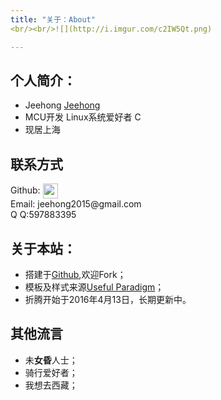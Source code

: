 ```yaml
---
title: "关于：About"
<br/><br/>![](http://i.imgur.com/c2IW5Qt.png)

---
```


## 个人简介：

* Jeehong [Jeehong](https://jeehong.github.io)
* MCU开发 Linux系统爱好者 C
* 现居上海

## 联系方式
<p class="contact">
Github: <a href="https://github.com/jeehong" title="Github联系我"><img src="http://www.github.com/favicon.ico" width="24" height="24" style="display:inline-block;vertical-align:middle"></a>
<br/>Email: jeehong2015@gmail.com
<br />Q Q:597883395
</p>

## 关于本站：

* 搭建于[Github](https://github.com/jeehong/jeehong.github.io),欢迎Fork；
* 模板及样式来源[Useful Paradigm](http://usefulparadigm.com/)；
* 折腾开始于2016年4月13日，长期更新中。

## 其他流言
* 未**女昏**人士；
* 骑行爱好者；
* 我想去西藏；
